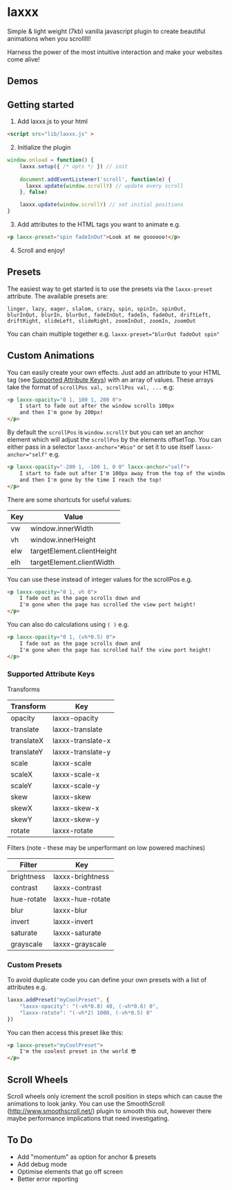 # laxxx

Simple & light weight (7kb) vanilla javascript plugin to create beautiful animations when you scrolllll!

Harness the power of the most intuitive interaction and make your websites come alive!

## Demos


## Getting started

1) Add laxxx.js to your html

```html
<script src="lib/laxxx.js" >
```


2) Initialize the plugin 

```javascript
window.onload = function() {
	laxxx.setup({ /* opts */ }) // init
	  
	document.addEventListener('scroll', function(e) {
	  laxxx.update(window.scrollY) // update every scroll
	}, false)

	laxxx.update(window.scrollY) // set initial positions
}
```


3) Add attributes to the HTML tags you want to animate e.g.
```html
<p laxxx-preset="spin fadeInOut">Look at me goooooo!</p>
```

4) Scroll and enjoy!

## Presets

The easiest way to get started is to use the presets via the `laxxx-preset` attribute. The available presets are:
```
linger, lazy, eager, slalom, crazy, spin, spinIn, spinOut, 
blurInOut, blurIn, blurOut, fadeInOut, fadeIn, fadeOut, driftLeft, 
driftRight, slideLeft, slideRight, zoomInOut, zoomIn, zoomOut
```
You can chain multiple together e.g. `laxxx-preset="blurOut fadeOut spin"`

## Custom Animations

You can easily create your own effects. Just add an attribute to your HTML tag (see [Supported Attribute Keys](#supported-attribute-keys)) with an array of values. These arrays take the format of `scrollPos val, scrollPos val, ...` e.g:
```html
<p laxxx-opacity="0 1, 100 1, 200 0">
	I start to fade out after the window scrolls 100px
	and then I'm gone by 200px!
</p>
```

By default the `scrollPos` is `window.scrollY` but you can set an anchor element which will adjust the `scrollPos` by the elements offsetTop. You can either pass in a selector `laxxx-anchor="#bio"` or set it to use itself `laxxx-anchor="self"` e.g.
```html
<p laxxx-opacity="-200 1, -100 1, 0 0" laxxx-anchor="self">
	I start to fade out after I'm 100px away from the top of the window
	and then I'm gone by the time I reach the top!
</p>
```

There are some shortcuts for useful values: 

| Key     	| Value           |
| ------------- | ------------- |
| vw       	| window.innerWidth  |
| vh     	| window.innerHeight |
| elw     	| targetElement.clientHeight |
| elh     	| targetElement.clientWidth |

You can use these instead of integer values for the scrollPos  e.g.
```html
<p laxxx-opacity="0 1, vh 0">
	I fade out as the page scrolls down and
	I'm gone when the page has scrolled the view port height!
</p>
```

You can also do calculations using `( )` e.g.
```html
<p laxxx-opacity="0 1, (vh*0.5) 0">
	I fade out as the page scrolls down and
	I'm gone when the page has scrolled half the view port height!
</p>
```

### Supported Attribute Keys

Transforms

| Transform     | Key           |
| ------------- | ------------- |
| opacity       | laxxx-opacity  |
| translate     | laxxx-translate |
| translateX     | laxxx-translate-x |
| translateY     | laxxx-translate-y |
| scale     | laxxx-scale |
| scaleX     | laxxx-scale-x |
| scaleY     | laxxx-scale-y |
| skew     | laxxx-skew |
| skewX     | laxxx-skew-x |
| skewY     | laxxx-skew-y |
| rotate     | laxxx-rotate |

Filters (note - these may be unperformant on low powered machines)

| Filter     | Key           |
| ------------- | ------------- |
| brightness       | laxxx-brightness  |
| contrast     | laxxx-contrast |
| hue-rotate     | laxxx-hue-rotate |
| blur     | laxxx-blur |
| invert     | laxxx-invert |
| saturate     | laxxx-saturate |
| grayscale     | laxxx-grayscale |

### Custom Presets
To avoid duplicate code you can define your own presets with a list of attributes e.g.
```javascript
laxxx.addPreset("myCoolPreset", {
	"laxxx-opacity": "(-vh*0.8) 40, (-vh*0.6) 0",
	"laxxx-rotate": "(-vh*2) 1000, (-vh*0.5) 0"
})
```
You can then access this preset like this:
```html
<p laxxx-preset="myCoolPreset">
	I'm the coolest preset in the world 😎
</p>
```
## Scroll Wheels
Scroll wheels only icrement the scroll position in steps which can cause the animations to look janky. You can use the SmoothScroll (http://www.smoothscroll.net/) plugin to smooth this out, however there maybe performance implications that need investigating.

## To Do
* Add "momentum" as option for anchor & presets
* Add debug mode 
* Optimise elements that go off screen
* Better error reporting

